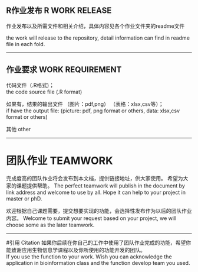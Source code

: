 
## R作业发布  R WORK RELEASE


作业发布以及所需文件和相关介绍，具体内容见各个作业文件夹的readme文件

the work will release to the repository, detail information can find in readme file in each fold.

--------------

## 作业要求 WORK REQUIREMENT 

代码文件（.R格式)；    
the code source file (.R format)

如果有，结果的输出文件
（图片：pdf,png）
（表格：xlsx,csv等）；     
if have the output file: (picture: pdf, png format or others, data: xlsx,csv format or others)

其他  other

---------------
# 团队作业 TEAMWORK
完成度高的团队作业将会发布到本文档，提供链接地址，供大家使用。
希望为大家的课题提供帮助。
The perfect teamwork will publish in the document by link address and welcome to use by all.
Hope it can help to your project in master or phD.


欢迎根据自己课题需要，提交想要实现的功能，会选择性发布作为以后的团队作业内容。
Welcome to submit your request based on your project, we will choose some as the later teamwork.

--------------
#引用 Citation
如果你后续在你自己的工作中使用了团队作业完成的功能，希望你能致谢应用生物信息学课程以及你所使用的功能开发的团队。   
If you use the function to your work. Wish you can acknowledge the application in bioinformation class and the function develop team you used.